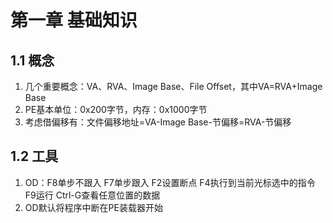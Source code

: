 # 第一章 基础知识

## 1.1 概念

1. 几个重要概念：VA、RVA、Image Base、File Offset，其中VA=RVA+Image Base
2. PE基本单位：0x200字节，内存：0x1000字节
3. 考虑借偏移有：文件偏移地址=VA-Image Base-节偏移=RVA-节偏移

## 1.2 工具

1. OD：F8单步不跟入 F7单步跟入 F2设置断点 F4执行到当前光标选中的指令 F9运行 Ctrl-G查看任意位置的数据
2. OD默认将程序中断在PE装载器开始